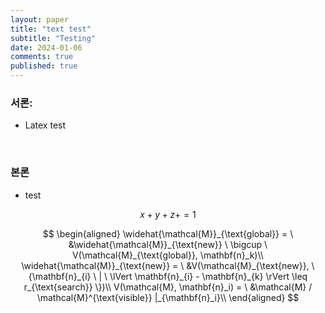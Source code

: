 ```yaml
---
layout: paper
title: "text test"
subtitle: "Testing"
date: 2024-01-06
comments: true
published: true
---
```


### 서론:
+ Latex test

<br>

### 본론
+ test

$$ x + y + z + = 1 $$

$$
\begin{aligned}
\widehat{\mathcal{M}}_{\text{global}} = \ &\widehat{\mathcal{M}}_{\text{new}} \ \bigcup \ V(\mathcal{M}_{\text{global}}, \mathbf{n}_k)\\
\widehat{\mathcal{M}}_{\text{new}} = \ &V(\mathcal{M}_{\text{new}}, \{\mathbf{n}_{i} \ | \ \lVert \mathbf{n}_{i} - \mathbf{n}_{k} \rVert \leq r_{\text{search}} \})\\
V(\mathcal{M}, \mathbf{n}_i) = \ &\mathcal{M} / \mathcal{M}^{\text{visible}} |_{\mathbf{n}_i}\\
\end{aligned}
$$
